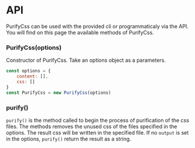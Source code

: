 # API

PurifyCss can be used with the provided cli or programmaticaly via the API. You will find on this page the available methods of PurifyCss.

### PurifyCss(options)

Constructor of PurifyCss. Take an options object as a parameters.
```js
const options = {
    content: [],
    css: []
}
const PurifyCss = new PurifyCss(options)
```

### purify()

`purify()` is the method called to begin the process of purification of the css files. The methods removes the unused css of the files specified in the options. The result css will be written in the specified file. If no `output` is set in the options, `purify()` return the result as a string.

### 